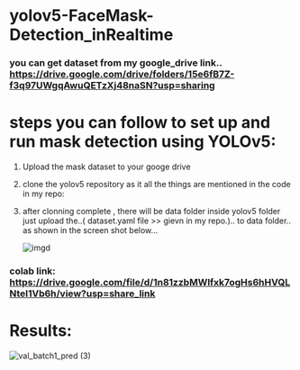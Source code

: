# yolov5-FaceMask-Detection_inRealtime

### you can get dataset from my google_drive link.. https://drive.google.com/drive/folders/15e6fB7Z-f3q97UWgqAwuQETzXj48naSN?usp=sharing



# steps you can follow to set up and run mask detection using YOLOv5:
  1. Upload the mask dataset to your googe drive
  2. clone the yolov5 repository as it all the things are mentioned in the code in my repo:
  3. after clonning complete , there will be data folder inside yolov5 folder just upload the..( dataset.yaml file >> gievn in my repo.).. to data folder..
     as shown in the screen shot below...
  
  
  
       ![imgd](https://user-images.githubusercontent.com/98689629/210136336-5fecd44c-2d5d-4063-89b6-90399c59f0f0.jpg)


### colab link: https://drive.google.com/file/d/1n81zzbMWlfxk7ogHs6hHVQLNteI1Vb6h/view?usp=share_link

# Results: 

![val_batch1_pred (3)](https://user-images.githubusercontent.com/98689629/210136439-289571b3-75d1-46ee-9658-a01ede542f38.jpg)


